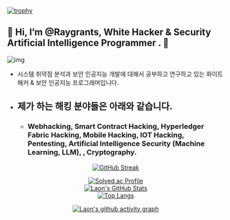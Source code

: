 [![trophy](https://github-profile-trophy.vercel.app/?username=Raygrant&theme=algolia&column=10)](https://github.com/Luon/)

## 💫 Hi, I’m @Raygrants, White Hacker & Security Artificial Intelligence Programmer . 💫
![img](https://github.com/user-attachments/assets/c4acc5f3-f770-4d9a-9079-7f6ee0eebc35)
- 시스템 취약점 분석과 보안 인공지능 개발에 대해서 공부하고 연구하고 있는 화이트해커 & 보안 인공지능 프로그래머입니다.

- ## 제가 하는 해킹 분야들은 아래와 같습니다.

  - ### Webhacking, Smart Contract Hacking, Hyperledger Fabric Hacking, Mobile Hacking, IOT Hacking, Pentesting, Artificial Intelligence Security (Machine Learning, LLM), , Cryptography. 
     
<div align = "center">

[![GitHub Streak](https://github-readme-streak-stats.herokuapp.com/?user=Raygrants&theme=holi-theme)](https://git.io/streak-stats)

[![Solved.ac Profile](http://mazassumnida.wtf/api/v2/generate_badge?boj=dsph9245)](https://solved.ac/dsph9245) <br/>
[![Laon's GitHub Stats](https://github-readme-stats.vercel.app/api?username=Raygrants&hide=contribs,prs&show_icons=true&theme=ambient_gradient)](https://github.com/anuraghazra/github-readme-stats)
<br>
[![Top Langs](https://github-readme-stats.vercel.app/api/top-langs/?username=Raygrants&langs_count=10&hide=contribs,prs&show_icons=true&theme=ambient_gradient)](https://github.com/anuraghazra/github-readme-stats)

[![Laon's github activity graph](https://github-readme-activity-graph.vercel.app/graph?username=Raygrants&theme=react-dark&border=true)](https://github.com/ashutosh00710/github-readme-activity-graph)

</div>
 
